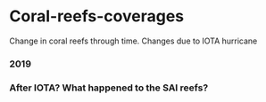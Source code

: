 # Coral-reefs-coverages
Change in coral reefs through time. Changes due to IOTA hurricane

### 2019

### After IOTA? What happened to the SAI reefs?
